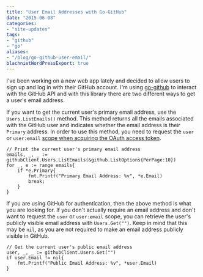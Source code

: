 ```yaml
---
title: "User Email Addresses with Go-GitHub"
date: "2015-06-08"
categories:
- "site-updates"
tags:
- "github"
- "go"
aliases:
- "/blog/go-github-user-email/"
blachnietWordPressExport: true
---
```


I've been working on a new web app lately and decided to allow users to sign up and log in with their GitHub account. I'm using [go-github](https://github.com/google/go-github) to interact with the GitHub API and with this library there are two different ways to get a user's email address.

If you want to get the current user's primary email address, use the `Users.ListEmails()` method. This method returns all the emails associated with the GitHub user and indicates whether the email address is their `Primary` address. In order to use this method, you need to request the `user` or `user:email` [scope when acquiring the OAuth access token](https://developer.github.com/v3/oauth/#normalized-scopes).

```
// Print the current user's primary email address
emails, _, _ := githubClient.Users.ListEmails(&github.ListOptions{PerPage:10})
for _, e := range emails{
    if *e.Primary{
        fmt.Printf("Primary Email Address: %v", *e.Email)
        break;
    }
}
```

If you are using GitHub for authentication, then the above method is what you are looking for. If you don't actually require an email address and don't want to request the `user` or `user:email` scope, you can retrieve the user's publicly visible email address with `Users.Get("")`. Keep in mind that this may be `nil`, as you are not required to make an email address publicly visible in GitHub.

```
// Get the current user's public email address
user, _, _ := githubClient.Users.Get("")
if user.Email != nil{
    fmt.Printf("Public Email Address: %v", *user.Email)
}
```
